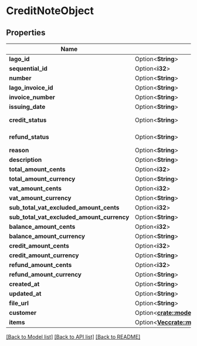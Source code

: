 # CreditNoteObject

## Properties

Name | Type | Description | Notes
------------ | ------------- | ------------- | -------------
**lago_id** | Option<**String**> |  | [optional]
**sequential_id** | Option<**i32**> |  | [optional]
**number** | Option<**String**> |  | [optional]
**lago_invoice_id** | Option<**String**> |  | [optional]
**invoice_number** | Option<**String**> |  | [optional]
**issuing_date** | Option<**String**> |  | [optional]
**credit_status** | Option<**String**> | Credit status | [optional]
**refund_status** | Option<**String**> | Refund status | [optional]
**reason** | Option<**String**> | Reason | [optional]
**description** | Option<**String**> |  | [optional]
**total_amount_cents** | Option<**i32**> |  | [optional]
**total_amount_currency** | Option<**String**> |  | [optional]
**vat_amount_cents** | Option<**i32**> |  | [optional]
**vat_amount_currency** | Option<**String**> |  | [optional]
**sub_total_vat_excluded_amount_cents** | Option<**i32**> |  | [optional]
**sub_total_vat_excluded_amount_currency** | Option<**String**> |  | [optional]
**balance_amount_cents** | Option<**i32**> |  | [optional]
**balance_amount_currency** | Option<**String**> |  | [optional]
**credit_amount_cents** | Option<**i32**> |  | [optional]
**credit_amount_currency** | Option<**String**> |  | [optional]
**refund_amount_cents** | Option<**i32**> |  | [optional]
**refund_amount_currency** | Option<**String**> |  | [optional]
**created_at** | Option<**String**> |  | [optional]
**updated_at** | Option<**String**> |  | [optional]
**file_url** | Option<**String**> |  | [optional]
**customer** | Option<[**crate::models::CustomerObject**](CustomerObject.md)> |  | [optional]
**items** | Option<[**Vec<crate::models::CreditNoteItemObject>**](CreditNoteItemObject.md)> |  | [optional]

[[Back to Model list]](../README.md#documentation-for-models) [[Back to API list]](../README.md#documentation-for-api-endpoints) [[Back to README]](../README.md)


